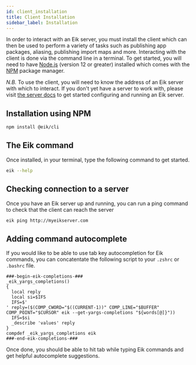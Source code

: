 ```yaml
---
id: client_installation
title: Client Installation
sidebar_label: Installation
---
```


In order to interact with an Eik server, you must install the client which can then be used to perform a variety of tasks such as publishing app packages, aliasing, publishing import maps and more. Interacting with the client is done via the command line in a terminal. To get started, you will need to have [Node.js](https://nodejs.org/en/) (version 12 or greater) installed which comes with the [NPM](https://npmjs.com) package manager.

*N.B.* To use the client, you will need to know the address of an Eik server with which to interact. If you don't yet have a server to work with, please visit [the server docs](/docs/server) to get started configuring and running an Eik server.

## Installation using NPM

```sh
npm install @eik/cli
```

## The Eik command

Once installed, in your terminal, type the following command to get started.

```sh
eik --help
```

## Checking connection to a server

Once you have an Eik server up and running, you can run a ping command to check that the client can reach the server

```sh
eik ping http://myeikserver.com
```

## Adding command autocomplete

If you would like to be able to use tab key autocompletion for Eik commands, you can concatentate the following script to your `.zshrc` or `.bashrc` file.

```
###-begin-eik-completions-###
_eik_yargs_completions()
{
  local reply
  local si=$IFS
  IFS=$'
' reply=($(COMP_CWORD="$((CURRENT-1))" COMP_LINE="$BUFFER" COMP_POINT="$CURSOR" eik --get-yargs-completions "${words[@]}"))
  IFS=$si
  _describe 'values' reply
}
compdef _eik_yargs_completions eik
###-end-eik-completions-###
```

Once done, you should be able to hit tab while typing Eik commands and get helpful autocomplete suggestions.
